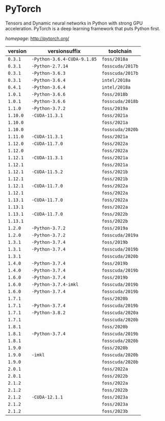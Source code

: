 # PyTorch

Tensors and Dynamic neural networks in Python with strong GPU acceleration. PyTorch is a deep learning framework that puts Python first.

*homepage*: <http://pytorch.org/>

version | versionsuffix | toolchain
--------|---------------|----------
``0.3.1`` | ``-Python-3.6.4-CUDA-9.1.85`` | ``foss/2018a``
``0.3.1`` | ``-Python-2.7.14`` | ``fosscuda/2017b``
``0.3.1`` | ``-Python-3.6.3`` | ``fosscuda/2017b``
``0.3.1`` | ``-Python-3.6.4`` | ``intel/2018a``
``0.4.1`` | ``-Python-3.6.4`` | ``intel/2018a``
``1.0.1`` | ``-Python-3.6.6`` | ``foss/2018b``
``1.0.1`` | ``-Python-3.6.6`` | ``fosscuda/2018b``
``1.1.0`` | ``-Python-3.7.2`` | ``foss/2019a``
``1.10.0`` | ``-CUDA-11.3.1`` | ``foss/2021a``
``1.10.0`` |  | ``foss/2021a``
``1.10.0`` |  | ``fosscuda/2020b``
``1.11.0`` | ``-CUDA-11.3.1`` | ``foss/2021a``
``1.12.0`` | ``-CUDA-11.7.0`` | ``foss/2022a``
``1.12.0`` |  | ``foss/2022a``
``1.12.1`` | ``-CUDA-11.3.1`` | ``foss/2021a``
``1.12.1`` |  | ``foss/2021a``
``1.12.1`` | ``-CUDA-11.5.2`` | ``foss/2021b``
``1.12.1`` |  | ``foss/2021b``
``1.12.1`` | ``-CUDA-11.7.0`` | ``foss/2022a``
``1.12.1`` |  | ``foss/2022a``
``1.13.1`` | ``-CUDA-11.7.0`` | ``foss/2022a``
``1.13.1`` |  | ``foss/2022a``
``1.13.1`` | ``-CUDA-11.7.0`` | ``foss/2022b``
``1.13.1`` |  | ``foss/2022b``
``1.2.0`` | ``-Python-3.7.2`` | ``foss/2019a``
``1.2.0`` | ``-Python-3.7.2`` | ``fosscuda/2019a``
``1.3.1`` | ``-Python-3.7.4`` | ``foss/2019b``
``1.3.1`` | ``-Python-3.7.4`` | ``fosscuda/2019b``
``1.3.1`` |  | ``fosscuda/2020b``
``1.4.0`` | ``-Python-3.7.4`` | ``foss/2019b``
``1.4.0`` | ``-Python-3.7.4`` | ``fosscuda/2019b``
``1.6.0`` | ``-Python-3.7.4`` | ``foss/2019b``
``1.6.0`` | ``-Python-3.7.4-imkl`` | ``fosscuda/2019b``
``1.6.0`` | ``-Python-3.7.4`` | ``fosscuda/2019b``
``1.7.1`` |  | ``foss/2020b``
``1.7.1`` | ``-Python-3.7.4`` | ``fosscuda/2019b``
``1.7.1`` | ``-Python-3.8.2`` | ``fosscuda/2020a``
``1.7.1`` |  | ``fosscuda/2020b``
``1.8.1`` |  | ``foss/2020b``
``1.8.1`` | ``-Python-3.7.4`` | ``fosscuda/2019b``
``1.8.1`` |  | ``fosscuda/2020b``
``1.9.0`` |  | ``foss/2020b``
``1.9.0`` | ``-imkl`` | ``fosscuda/2020b``
``1.9.0`` |  | ``fosscuda/2020b``
``2.0.1`` |  | ``foss/2022a``
``2.0.1`` |  | ``foss/2022b``
``2.1.2`` |  | ``foss/2022a``
``2.1.2`` |  | ``foss/2022b``
``2.1.2`` | ``-CUDA-12.1.1`` | ``foss/2023a``
``2.1.2`` |  | ``foss/2023a``
``2.1.2`` |  | ``foss/2023b``
